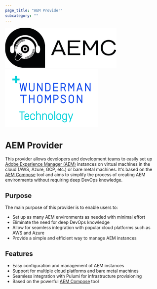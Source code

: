 ```yaml
---
page_title: "AEM Provider"
subcategory: ""
---
```


[![AEM Compose Logo](https://github.com/wttech/pulumi-aem/raw/main/docs/logo-with-text.png)](https://github.com/wttech/aemc)
[![WTT Logo](https://github.com/wttech/pulumi-aem/raw/main/docs/wtt-logo.png)](https://www.wundermanthompson.com/service/technology)

# AEM Provider

This provider allows developers and development teams to easily set up [Adobe Experience Manager (AEM)](https://business.adobe.com/products/experience-manager/adobe-experience-manager.html) instances on virtual machines in the cloud (AWS, Azure, GCP, etc.) or bare metal machines.
It's based on the [AEM Compose](https://github.com/wttech/aemc) tool and aims to simplify the process of creating AEM environments without requiring deep DevOps knowledge.

## Purpose

The main purpose of this provider is to enable users to:

- Set up as many AEM environments as needed with minimal effort
- Eliminate the need for deep DevOps knowledge
- Allow for seamless integration with popular cloud platforms such as AWS and Azure
- Provide a simple and efficient way to manage AEM instances

## Features

- Easy configuration and management of AEM instances
- Support for multiple cloud platforms and bare metal machines
- Seamless integration with Pulumi for infrastructure provisioning
- Based on the powerful [AEM Compose](https://github.com/wttech/aemc) tool
